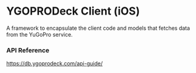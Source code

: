 # YGOPRODeck Client (iOS)
A framework to encapsulate the client code and models that fetches data from the YuGoPro service.

### API Reference 
https://db.ygoprodeck.com/api-guide/
